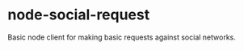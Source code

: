 node-social-request
===================

Basic node client for making basic requests against social networks.
